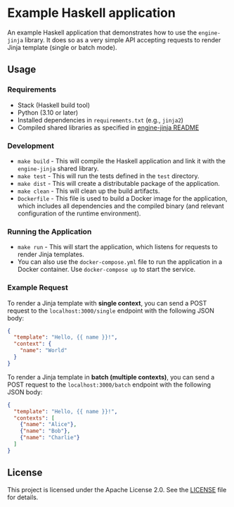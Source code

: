 # Example Haskell application

An example Haskell application that demonstrates how to use the `engine-jinja` library. It does so as a very simple API accepting requests to render Jinja template (single or batch mode).

## Usage

### Requirements

- Stack (Haskell build tool)
- Python (3.10 or later)
- Installed dependencies in `requirements.txt` (e.g., `jinja2`)
- Compiled shared libraries as specified in [engine-jinja README](../README.md)

### Development

- `make build` - This will compile the Haskell application and link it with the `engine-jinja` shared library.
- `make test` - This will run the tests defined in the `test` directory.
- `make dist` - This will create a distributable package of the application.
- `make clean` - This will clean up the build artifacts.
- `Dockerfile` - This file is used to build a Docker image for the application, which includes all dependencies and the compiled binary (and relevant configuration of the runtime environment).

### Running the Application

- `make run` - This will start the application, which listens for requests to render Jinja templates.
- You can also use the `docker-compose.yml` file to run the application in a Docker container. Use `docker-compose up` to start the service.

### Example Request

To render a Jinja template with **single context**, you can send a POST request to the `localhost:3000/single` endpoint with the following JSON body:

```json
{
  "template": "Hello, {{ name }}!",
  "context": {
    "name": "World"
  }
}
```

To render a Jinja template in **batch (multiple contexts)**, you can send a POST request to the `localhost:3000/batch` endpoint with the following JSON body:

```json
{
  "template": "Hello, {{ name }}!",
  "contexts": [
    {"name": "Alice"},
    {"name": "Bob"},
    {"name": "Charlie"}
  ]
}
```

## License

This project is licensed under the Apache License 2.0. See the [LICENSE](LICENSE) file for details.
